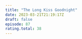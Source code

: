 ```yaml
---
title: "The Long Kiss Goodnight"
date: 2023-03-21T21:19:17Z
draft: false
episode: 87
rating.total: 38
---
```


